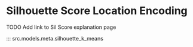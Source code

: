 # Silhouette Score Location Encoding
TODO Add link to Sil Score explanation page

::: src.models.meta.silhouette_k_means